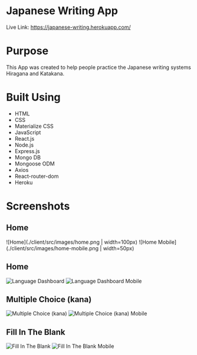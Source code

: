 # Japanese Writing App

Live Link: https://japanese-writing.herokuapp.com/

# Purpose

This App was created to help people practice the Japanese writing systems Hiragana and Katakana.

# Built Using

- HTML
- CSS
- Materialize CSS
- JavaScript
- React.js
- Node.js
- Express.js
- Mongo DB
- Mongoose ODM
- Axios
- React-router-dom
- Heroku

# Screenshots

## Home
![Home](./client/src/images/home.png | width=100px)
![Home Mobile](./client/src/images/home-mobile.png | width=50px)

## Home
![Language Dashboard](./client/src/images/language-dashboard.png)
![Language Dashboard Mobile](./client/src/images/language-dashboard-mobile.png)

## Multiple Choice (kana)
![Multiple Choice (kana)](./client/src/images/multiplechoicekana.png)
![Multiple Choice (kana) Mobile](./client/src/images/multiplechoicekana-mobile.png)

## Fill In The Blank
![Fill In The Blank](./client/src/images/fillintheblank.png)
![Fill In The Blank Mobile](./client/src/images/fillintheblank-mobile.png)
